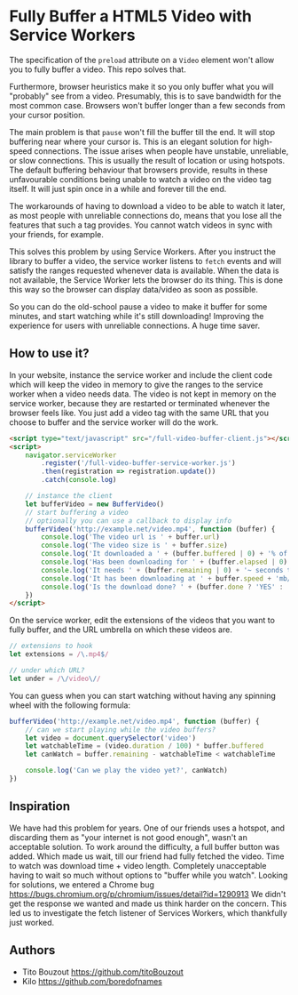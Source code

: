 # Fully Buffer a HTML5 Video with Service Workers

The specification of the `preload` attribute on a `Video` element won't allow you to fully buffer a video. This repo solves that.

Furthermore, browser heuristics make it so you only buffer what you will "probably" see from a video. Presumably, this is to save bandwidth for the most common case. Browsers won't buffer longer than a few seconds from your cursor position.

The main problem is that `pause` won't fill the buffer till the end. It will stop buffering near where your cursor is. This is an elegant solution for high-speed connections. The issue arises when people have unstable, unreliable, or slow connections. This is usually the result of location or using hotspots. The default buffering behaviour that browsers provide, results in these unfavourable conditions being unable to watch a video on the video tag itself. It will just spin once in a while and forever till the end.

The workarounds of having to download a video to be able to watch it later, as most people with unreliable connections do, means that you lose all the features that such a tag provides. You cannot watch videos in sync with your friends, for example.

This solves this problem by using Service Workers. After you instruct the library to buffer a video, the service worker listens to `fetch` events and will satisfy the ranges requested whenever data is available. When the data is not available, the Service Worker lets the browser do its thing. This is done this way so the browser can display data/video as soon as possible.

So you can do the old-school pause a video to make it buffer for some minutes, and start watching while it's still downloading! Improving the experience for users with unreliable connections. A huge time saver.

## How to use it?

In your website, instance the service worker and include the client code which will keep the video in memory to give the ranges to the service worker when a video needs data. The video is not kept in memory on the service worker, because they are restarted or terminated whenever the browser feels like. You just add a video tag with the same URL that you choose to buffer and the service worker will do the work.

```html
<script type="text/javascript" src="/full-video-buffer-client.js"></script>
<script>
	navigator.serviceWorker
		.register('/full-video-buffer-service-worker.js')
		.then(registration => registration.update())
		.catch(console.log)

	// instance the client
	let bufferVideo = new BufferVideo()
	// start buffering a video
	// optionally you can use a callback to display info
	bufferVideo('http://example.net/video.mp4', function (buffer) {
		console.log('The video url is ' + buffer.url)
		console.log('The video size is ' + buffer.size)
		console.log('It downloaded a ' + (buffer.buffered | 0) + '% of the video')
		console.log('Has been downloading for ' + (buffer.elapsed | 0) + ' seconds')
		console.log('It needs ' + (buffer.remaining | 0) + '~ seconds to finish download')
		console.log('It has been downloading at ' + buffer.speed + 'mb/s')
		console.log('Is the download done? ' + (buffer.done ? 'YES' : 'Not yet'))
	})
</script>
```

On the service worker, edit the extensions of the videos that you want to fully buffer, and the URL umbrella on which these videos are.

```js
// extensions to hook
let extensions = /\.mp4$/

// under which URL?
let under = /\/video\//
```

You can guess when you can start watching without having any spinning wheel with the following formula:

```js
bufferVideo('http://example.net/video.mp4', function (buffer) {
	// can we start playing while the video buffers?
	let video = document.querySelector('video')
	let watchableTime = (video.duration / 100) * buffer.buffered
	let canWatch = buffer.remaining - watchableTime < watchableTime

	console.log('Can we play the video yet?', canWatch)
})
```

## Inspiration

We have had this problem for years. One of our friends uses a hotspot, and discarding them as "your internet is not good enough", wasn't an acceptable solution. To work around the difficulty, a full buffer button was added. Which made us wait, till our friend had fully fetched the video. Time to watch was download time + video length. Completely unacceptable having to wait so much without options to "buffer while you watch".
Looking for solutions, we entered a Chrome bug https://bugs.chromium.org/p/chromium/issues/detail?id=1290913
We didn't get the response we wanted and made us think harder on the concern. This led us to investigate the fetch listener of Services Workers, which thankfully just worked.

## Authors

- Tito Bouzout https://github.com/titoBouzout
- Kilo https://github.com/boredofnames
